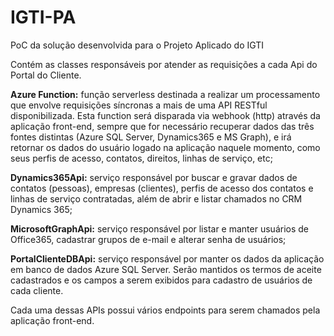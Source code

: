 # IGTI-PA
PoC da solução desenvolvida para o Projeto Aplicado do IGTI

Contém as classes responsáveis por atender as requisições a cada Api do Portal do Cliente.

<b>Azure Function:</b> função serverless destinada a realizar um processamento que envolve requisições síncronas a mais de uma API RESTful disponibilizada. Esta function será disparada via webhook (http) através da aplicação front-end, sempre que for necessário recuperar dados das três fontes distintas (Azure SQL Server, Dynamics365 e MS Graph), e irá retornar os dados do usuário logado na aplicação naquele momento, como seus perfis de acesso, contatos, direitos, linhas de serviço, etc; 

<b>Dynamics365Api:</b> serviço responsável por buscar e gravar dados de contatos (pessoas), empresas (clientes), perfis de acesso dos contatos e linhas de serviço contratadas, além de abrir e listar chamados no CRM Dynamics 365; 

<b>MicrosoftGraphApi:</b> serviço responsável por listar e manter usuários de Office365, cadastrar grupos de e-mail e alterar senha de usuários;

<b>PortalClienteDBApi:</b> serviço responsável por manter os dados da aplicação em banco de dados Azure SQL Server. Serão mantidos os termos de aceite cadastrados e os campos a serem exibidos para cadastro de usuários de cada cliente.

Cada uma dessas APIs possui vários endpoints para serem chamados pela aplicação front-end.
